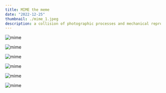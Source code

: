 ```yaml
---
title: MIME the meme
date: "2022-12-25"
thumbnail: ./mime_1.jpeg
description: a collision of photographic processes and mechanical reproduction.
---
```


<div class="kg-card kg-image-card kg-width-card">

![mime](./mime_1.jpeg)

</div>

<div class="kg-card kg-image-card kg-width-card">

![mime](./mime_2.jpeg)

</div>

<div class="kg-card kg-image-card kg-width-card">

![mime](./mime_3.jpeg)

</div>

<div class="kg-card kg-image-card kg-width-card">

![mime](./mime_4.jpeg)

</div>

<div class="kg-card kg-image-card kg-width-card">

![mime](./mime_5.jpeg)

</div>

<div class="kg-card kg-image-card kg-width-card">

![mime](./mime_6.jpeg)

</div>
